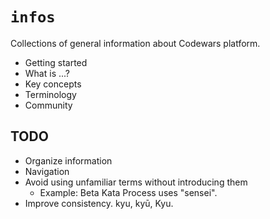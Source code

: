 # `infos`

Collections of general information about Codewars platform.

- Getting started
- What is ...?
- Key concepts
- Terminology
- Community

## TODO

- Organize information
- Navigation
- Avoid using unfamiliar terms without introducing them
  - Example: Beta Kata Process uses "sensei".
- Improve consistency. kyu, kyū, Kyu.
